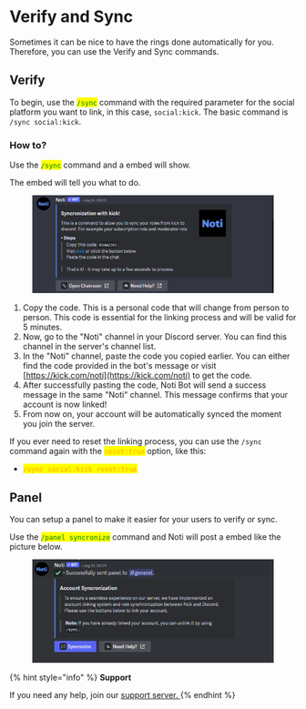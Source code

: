 # Verify and Sync

Sometimes it can be nice to have the rings done automatically for you. Therefore, you can use the Verify and Sync commands.

## Verify

To begin, use the <mark style="color:green;">`/sync`</mark> command with the required parameter for the social platform you want to link, in this case, `social:kick`. The basic command is `/sync social:kick`.

### How to?

Use the <mark style="color:green;">`/sync`</mark> command and a embed will show.&#x20;

The embed will tell you what to do.&#x20;



<figure><img src=".gitbook/assets/Sync new.png" alt=""><figcaption></figcaption></figure>

1. Copy the code. This is a personal code that will change from person to person. This code is essential for the linking process and will be valid for 5 minutes.
2. Now, go to the "Noti" channel in your Discord server. You can find this channel in the server's channel list.
3. In the "Noti" channel, paste the code you copied earlier. You can either find the code provided in the bot's message or visit [https://kick.com/noti](https://kick.com/noti) to get the code.
4. After successfully pasting the code, Noti Bot will send a success message in the same "Noti" channel. This message confirms that your account is now linked!
5. From now on, your account will be automatically synced the moment you join the server.

If you ever need to reset the linking process, you can use the `/sync` command again with the <mark style="color:orange;">`reset:true`</mark> option, like this:

* <mark style="color:orange;">`/sync social:kick reset:true`</mark>

## Panel

You can setup a panel to make it easier for your users to verify or sync.&#x20;

Use the <mark style="color:green;">`/panel syncronize`</mark> command and Noti will post a embed like the picture below.&#x20;

<figure><img src=".gitbook/assets/Sync panel.png" alt=""><figcaption></figcaption></figure>

{% hint style="info" %}
**Support**

If you need any help, join our [support server. ](https://discord.com/invite/xq6F6ZkUte)
{% endhint %}
